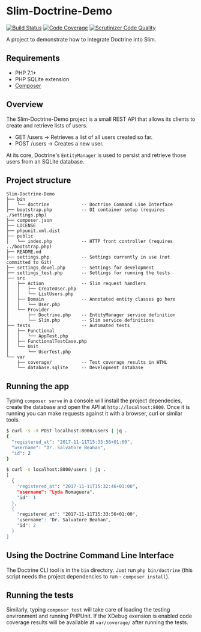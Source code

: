 # Slim-Doctrine-Demo

[![Build Status](https://scrutinizer-ci.com/g/1ma/Slim-Doctrine-Demo/badges/build.png?b=master)](https://scrutinizer-ci.com/g/1ma/Slim-Doctrine-Demo/build-status/master) [![Code Coverage](https://scrutinizer-ci.com/g/1ma/Slim-Doctrine-Demo/badges/coverage.png?b=master)](https://scrutinizer-ci.com/g/1ma/Slim-Doctrine-Demo/?branch=master) [![Scrutinizer Code Quality](https://scrutinizer-ci.com/g/1ma/Slim-Doctrine-Demo/badges/quality-score.png?b=master)](https://scrutinizer-ci.com/g/1ma/Slim-Doctrine-Demo/?branch=master)

A project to demonstrate how to integrate Doctrine into Slim.

## Requirements

- PHP 7.1+
- PHP SQLite extension
- [Composer](https://getcomposer.org/)

## Overview

The Slim-Doctrine-Demo project is a small REST API that allows its clients to create and retrieve lists of users.

- GET /users    -> Retrieves a list of all users created so far.
- POST /users   -> Creates a new user.

At its core, Doctrine's `EntityManager` is used to persist and retrieve those users from an SQLite database.

## Project structure

```
Slim-Doctrine-Demo
├── bin
│   └── doctrine            -- Doctrine Command Line Interface
├── bootstrap.php           -- DI container setup (requires ./settings.php)
├── composer.json
├── LICENSE
├── phpunit.xml.dist
├── public
│   └── index.php           -- HTTP front controller (requires ../bootstrap.php)
├── README.md
├── settings.php            -- Settings currently in use (not committed to Git)
├── settings_devel.php      -- Settings for development
├── settings_test.php       -- Settings for running the tests
├── src
│   ├── Action              -- Slim request handlers
│   │   ├── CreateUser.php
│   │   └── ListUsers.php
│   ├── Domain              -- Annotated entity classes go here
│   │   └── User.php
│   └── Provider
│       ├── Doctrine.php    -- EntityManager service definition
│       └── Slim.php        -- Slim service definitions
├── tests                   -- Automated tests
│   ├── Functional
│   │   └── AppTest.php
│   ├── FunctionalTestCase.php
│   └── Unit
│       └── UserTest.php
└── var
    ├── coverage/           -- Test coverage results in HTML
    └── database.sqlite     -- Development database
```

## Running the app

Typing `composer serve` in a console will install the project dependecies, create the database and open
the API at `http://localhost:8000`. Once it is running you can make requests against it with a browser,
curl or similar tools.

```bash
$ curl -s -X POST localhost:8000/users | jq .
{
  "registered_at": "2017-11-11T15:33:56+01:00",
  "username": "Dr. Salvatore Beahan",
  "id": 2
}

$ curl -s localhost:8000/users | jq .
[
  {
    "registered_at": "2017-11-11T15:32:46+01:00",
    "username": "Lyda Romaguera",
    "id": 1
  },
  {
    "registered_at": "2017-11-11T15:33:56+01:00",
    "username": "Dr. Salvatore Beahan",
    "id": 2
  }
]
```

## Using the Doctrine Command Line Interface

The Doctrine CLI tool is in the `bin` directory. Just run `php bin/doctrine` (this script needs the project dependencies to run - `composer install`).

## Running the tests

Similarly, typing `composer test` will take care of loading the testing environment and running PHPUnit. If the XDebug exension is enabled code coverage results will be available at `var/coverage/` after running the tests.
